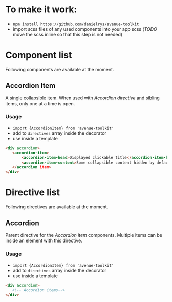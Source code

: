 # To make it work: 
 * `npm install https://github.com/danielrys/avenue-toolkit` 
 * import scss files of any used components into your app scss (*TODO* move the scss inline so that this step is not needed)

# Component list
Following components are available at the moment.
## Accordion Item
A single collapsible item. When used with *Accordion directive* and sibling items, only one at a time is open.
### Usage
 * `import {AccordionItem} from 'avenue-toolkit'`
 * add to `directives` array inside the decorator
 * use inside a template
 ``` html
<div accordion>
    <accordion-item>
        <accordion-item-head>Displayed clickable title</accordion-item-head>
        <accordion-item-content>Some collapsible content hidden by default.</accordion-item-content>
    </accordion item>
</div>
 ```

# Directive list
Following directives are available at the moment.
## Accordion
Parent directive for the *Accordion item* components. Multiple items can be inside an element with this directive.
### Usage
 * `import {AccordionItem} from 'avenue-toolkit'`
 * add to `directives` array inside the decorator
 * use inside a template
 ``` html
<div accordion>
    <!-- Accordion items-->
</div>
 ```